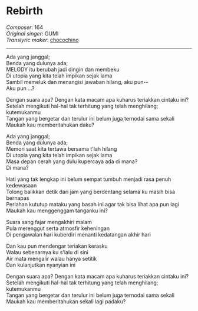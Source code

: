 # Rebirth
_Composer_: 164  
_Original singer_: GUMI  
_Translyric maker_: [chocochino](http://soundcloud.com/chocochino)  

---

Ada yang janggal;  
Benda yang dulunya ada;  
MELODY itu berubah jadi dingin dan membeku  
Di utopia yang kita telah impikan sejak lama  
Sambil memeluk dan menangisi jawaban hilang, aku pun--  
Aku pun ...?  

Dengan suara apa? Dengan kata macam apa kuharus teriakkan cintaku ini?  
Setelah mengikuti hal-hal tak terhitung yang telah menghilang; kutemukanmu  
Tangan yang bergetar dan terulur ini belum juga ternodai sama sekali  
Maukah kau memberitahukan daku?  

Ada yang janggal;  
Benda yang dulunya ada;  
Memori saat kita tertawa bersama t'lah hilang  
Di utopia yang kita telah impikan sejak lama  
Masa depan cerah yang dulu kupercaya ada di mana?  
Di mana?  

Hati yang tak lengkap ini belum sempat tumbuh menjadi rasa penuh kedewasaan  
Tolong balikkan detik dari jam yang berdentang selama ku masih bisa bernapas  
Perlahan kututup mataku yang basah ini agar tak bisa lihat apa pun lagi  
Maukah kau menggenggam tanganku ini?  

Suara sang fajar mengakhiri malam  
Pula merenggut serta atmosfir keheningan  
Di pengawalan hari kuberdiri menanti kedatangan akhir hari  

Dan kau pun mendengar teriakan kerasku  
Walau sebenarnya ku s'lalu di sini  
Air mata mengalir walau hanya setitik  
Dan kulanjutkan nyanyian ini  

Dengan suara apa? Dengan kata macam apa kuharus teriakkan cintaku ini?  
Setelah mengikuti hal-hal tak terhitung yang telah menghilang; kutemukanmu  
Tangan yang bergetar dan terulur ini belum juga ternodai sama sekali  
Maukah kau memberitahukan sekali lagi padaku?  